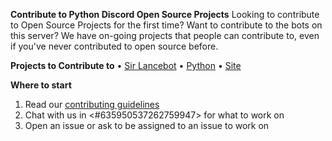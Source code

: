 **Contribute to Python Discord Open Source Projects**
Looking to contribute to Open Source Projects for the first time? Want to contribute to the bots on this server? We have on-going projects that people can contribute to, even if you've never contributed to open source before.

**Projects to Contribute to**
• [Sir Lancebot](https://github.com/python-discord/sir-lancebot)
• [Python](https://github.com/python-discord/bot)
• [Site](https://github.com/python-discord/site)

**Where to start**
1. Read our [contributing guidelines](https://pythondiscord.com/pages/guides/pydis-guides/contributing/)
2. Chat with us in <#635950537262759947> for what to work on
3. Open an issue or ask to be assigned to an issue to work on
